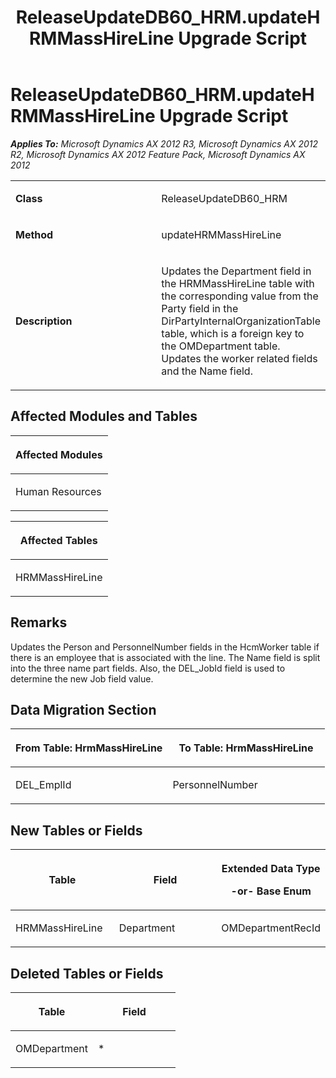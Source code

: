﻿---
title: ReleaseUpdateDB60_HRM.updateHRMMassHireLine Upgrade Script
TOCTitle: ReleaseUpdateDB60_HRM.updateHRMMassHireLine Upgrade Script
ms:assetid: b23451f5-af8d-1e00-0d6a-6a348b7a1851
ms:mtpsurl: https://msdn.microsoft.com/en-us/library/JJ736920(v=AX.60)
ms:contentKeyID: 49710604
ms.date: 05/18/2015
mtps_version: v=AX.60
---

# ReleaseUpdateDB60\_HRM.updateHRMMassHireLine Upgrade Script 


_**Applies To:** Microsoft Dynamics AX 2012 R3, Microsoft Dynamics AX 2012 R2, Microsoft Dynamics AX 2012 Feature Pack, Microsoft Dynamics AX 2012_

<table>
<colgroup>
<col style="width: 50%" />
<col style="width: 50%" />
</colgroup>
<tbody>
<tr class="odd">
<td><p><strong>Class</strong></p></td>
<td><p>ReleaseUpdateDB60_HRM</p></td>
</tr>
<tr class="even">
<td><p><strong>Method</strong></p></td>
<td><p>updateHRMMassHireLine</p></td>
</tr>
<tr class="odd">
<td><p><strong>Description</strong></p></td>
<td><p>Updates the Department field in the HRMMassHireLine table with the corresponding value from the Party field in the DirPartyInternalOrganizationTable table, which is a foreign key to the OMDepartment table. Updates the worker related fields and the Name field.</p></td>
</tr>
</tbody>
</table>


## Affected Modules and Tables

<table>
<colgroup>
<col style="width: 100%" />
</colgroup>
<thead>
<tr class="header">
<th><p>Affected Modules</p></th>
</tr>
</thead>
<tbody>
<tr class="odd">
<td><p>Human Resources</p></td>
</tr>
</tbody>
</table>


<table>
<colgroup>
<col style="width: 100%" />
</colgroup>
<thead>
<tr class="header">
<th><p>Affected Tables</p></th>
</tr>
</thead>
<tbody>
<tr class="odd">
<td><p>HRMMassHireLine</p></td>
</tr>
</tbody>
</table>


## Remarks

Updates the Person and PersonnelNumber fields in the HcmWorker table if there is an employee that is associated with the line. The Name field is split into the three name part fields. Also, the DEL\_JobId field is used to determine the new Job field value.

## Data Migration Section

<table>
<colgroup>
<col style="width: 50%" />
<col style="width: 50%" />
</colgroup>
<thead>
<tr class="header">
<th><p>From Table: HrmMassHireLine</p></th>
<th><p>To Table: HrmMassHireLine</p></th>
</tr>
</thead>
<tbody>
<tr class="odd">
<td><p>DEL_EmplId</p></td>
<td><p>PersonnelNumber</p></td>
</tr>
</tbody>
</table>


## New Tables or Fields

<table>
<colgroup>
<col style="width: 33%" />
<col style="width: 33%" />
<col style="width: 33%" />
</colgroup>
<thead>
<tr class="header">
<th><p>Table</p></th>
<th><p>Field</p></th>
<th><p>Extended Data Type</p>
<p>-or- Base Enum</p></th>
</tr>
</thead>
<tbody>
<tr class="odd">
<td><p>HRMMassHireLine</p></td>
<td><p>Department</p></td>
<td><p>OMDepartmentRecId</p></td>
</tr>
</tbody>
</table>


## Deleted Tables or Fields

<table>
<colgroup>
<col style="width: 50%" />
<col style="width: 50%" />
</colgroup>
<thead>
<tr class="header">
<th><p>Table</p></th>
<th><p>Field</p></th>
</tr>
</thead>
<tbody>
<tr class="odd">
<td><p>OMDepartment</p></td>
<td><p>*</p></td>
</tr>
</tbody>
</table>

  


